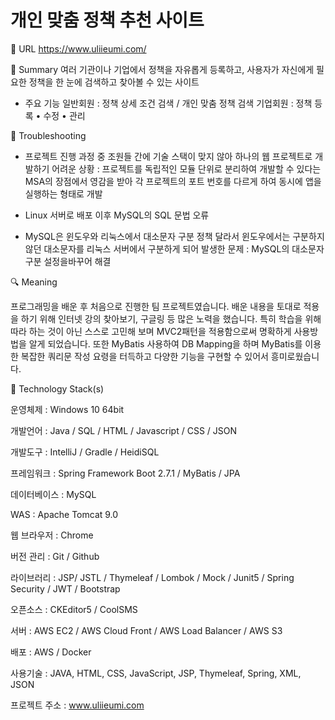 # 개인 맞춤 정책 추천 사이트
🔗 URL
https://www.uliieumi.com/



📌 Summary
여러 기관이나 기업에서 정책을 자유롭게 등록하고, 사용자가 자신에게 필요한 정책을 한 눈에 검색하고 찾아볼 수 있는 사이트



- 주요 기능
일반회원 : 정책 상세 조건 검색 / 개인 맞춤 정책 검색
기업회원 : 정책 등록 • 수정 • 관리



🤔 Troubleshooting

- 프로젝트 진행 과정 중 조원들 간에 기술 스택이 맞지 않아 하나의 웹 프로젝트로 개발하기 어려운 상황
: 프로젝트를 독립적인 모듈 단위로 분리하여 개발할 수 있다는 MSA의 장점에서 영감을 받아 각 프로젝트의 포트 번호를 다르게 하여 동시에 앱을 실행하는 형태로 개발

- Linux 서버로 배포 이후 MySQL의 SQL 문법 오류
- MySQL은 윈도우와 리눅스에서 대소문자 구분 정책 달라서 윈도우에서는 구분하지 않던 대소문자를 리눅스 서버에서 구분하게 되어 발생한 문제
: MySQL의 대소문자 구분 설정을바꾸어 해결



🔍 Meaning

프로그래밍을 배운 후 처음으로 진행한 팀 프로젝트였습니다. 배운 내용을 토대로 적용을 하기 위해 인터넷 강의 찾아보기, 구글링 등 많은 노력을 했습니다. 
특히 학습을 위해 따라 하는 것이 아닌 스스로 고민해 보며 MVC2패턴을 적용함으로써 명확하게 사용방법을 알게 되었습니다. 또한 MyBatis 사용하여 DB Mapping을 하며 MyBatis를 이용한 복잡한 쿼리문 작성 요령을 터득하고 다양한 기능을 구현할 수 있어서 흥미로웠습니다.



🔨 Technology Stack(s)

운영체제	    : Windows 10 64bit

개발언어	    : Java / SQL / HTML / Javascript / CSS / JSON

개발도구	    : IntelliJ / Gradle / HeidiSQL

프레임워크	  : Spring Framework Boot 2.7.1 / MyBatis / JPA

데이터베이스	: MySQL

WAS	        : Apache Tomcat 9.0

웹 브라우저	: Chrome

버전 관리	  : Git / Github

라이브러리	  : JSP/ JSTL / Thymeleaf / Lombok / Mock / Junit5 / Spring Security / JWT / Bootstrap

오픈소스	    : CKEditor5 / CoolSMS

서버         : AWS EC2 / AWS Cloud Front / AWS Load Balancer / AWS S3

배포         : AWS / Docker

사용기술      : JAVA, HTML, CSS, JavaScript, JSP, Thymeleaf, Spring, XML, JSON

프로젝트 주소 : www.uliieumi.com
